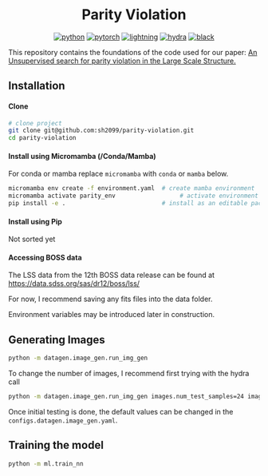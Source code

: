 <div align="center">

# Parity Violation

[![python](https://img.shields.io/badge/-Python_3.13-blue?logo=python&logoColor=white)](https://github.com/pre-commit/pre-commit)
[![pytorch](https://img.shields.io/badge/PyTorch_2.1-ee4c2c?logo=pytorch&logoColor=white)](https://pytorch.org/get-started/locally/)
[![lightning](https://img.shields.io/badge/-Lightning_2.0+-792ee5?logo=pytorchlightning&logoColor=white)](https://pytorchlightning.ai/)
[![hydra](https://img.shields.io/badge/Config-Hydra_1.3-89b8cd)](https://hydra.cc/)
[![black](https://img.shields.io/badge/Code%20Style-Black-black.svg?labelColor=gray)](https://black.readthedocs.io/en/stable/)
  
</div>

This repository contains the foundations of the code used for our paper: [An Unsupervised search for parity violation in the Large Scale Structure.](https://arxiv.org/abs/2410.16030)

## Installation

#### Clone

```bash
# clone project
git clone git@github.com:sh2099/parity-violation.git
cd parity-violation
```

#### Install using Micromamba (/Conda/Mamba)

For conda or mamba replace `micromamba` with `conda` or `mamba` below.

```bash
micromamba env create -f environment.yaml  # create mamba environment
micromamba activate parity_env                  # activate environment
pip install -e .                           # install as an editable package
```

#### Install using Pip

Not sorted yet


#### Accessing BOSS data

The LSS data from the 12th BOSS data release can be found at https://data.sdss.org/sas/dr12/boss/lss/

For now, I recommend saving any fits files into the data folder.

Environment variables may be introduced later in construction.


</div>

## Generating Images

```bash
python -m datagen.image_gen.run_img_gen 
```
To change the number of images, I recommend first trying with the hydra call
```bash
python -m datagen.image_gen.run_img_gen images.num_test_samples=24 images.num_train_samples=96
```
Once initial testing is done, the default values can be changed in the `configs.datagen.image_gen.yaml`.

</div>

## Training the model

```bash
python -m ml.train_nn
```
